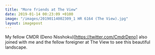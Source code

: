```yaml
---
title: "More friends at The View"
date: 2019-01-14 00:23:09 +0100
image: "/images/20190114002309_1 HR 6164 (The View).jpg"
layout: imagepost
---
```


My fellow CMDR (Deno Nisshoku)[https://twitter.com/CmdrDeno] also joined with me and the fellow foreigner at The View to see this beautiful landscape.